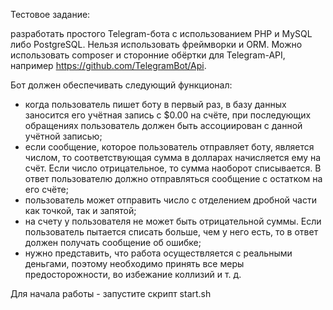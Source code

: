 Тестовое задание:

разработать простого Telegram-бота с использованием PHP и MySQL либо PostgreSQL. Нельзя использовать фреймворки и ORM. Можно использовать composer и сторонние обёртки для Telegram-API, например https://github.com/TelegramBot/Api.

Бот должен обеспечивать следующий функционал:
- когда пользователь пишет боту в первый раз, в базу данных заносится его учётная запись с $0.00 на счёте, при последующих обращениях пользователь должен быть ассоциирован с данной учётной записью;
- если сообщение, которое пользователь отправляет боту, является числом, то соответствующая сумма в долларах начисляется ему на счёт. Если число отрицательное, то сумма наоборот списывается. В ответ пользователю должно отправляться сообщение с остатком на его счёте;
- пользователь может отправить число с отделением дробной части как точкой, так и запятой;
- на счету у пользователя не может быть отрицательной суммы. Если пользователь пытается списать больше, чем у него есть, то в ответ должен получать сообщение об ошибке;
- нужно представить, что работа осуществляется с реальными деньгами, поэтому необходимо принять все меры предосторожности, во избежание коллизий и т. д.


Для начала работы - запустите скрипт start.sh
